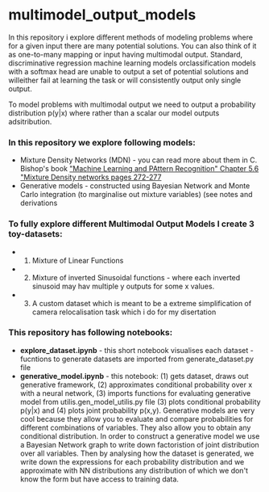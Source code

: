 # multimodel_output_models
 
In this repository i explore different methods of modeling problems where for a given input there are many potential solutions. You can also think of it as one-to-many mapping or input having multimodal output. Standard, discriminative regression machine learning models orclassification models with a softmax head are unable to output a set of potential solutions and willeither fail at learning the task or will consistently output only single output. 

To model problems with multimodal output we need to output a probability distribution p(y|x) where rather than a scalar our model outputs adsitribution. 
### In this repository we explore following models:
* Mixture Density Networks (MDN) - you can read more about them in C. Bishop's book ["Machine Learning and PAttern Recognition" Chapter 5.6 "Mixture Density networks pages 272-277](http://users.isr.ist.utl.pt/~wurmd/Livros/school/Bishop%20-%20Pattern%20Recognition%20And%20Machine%20Learning%20-%20Springer%20%202006.pdf)
* Generative models - constructed using Bayesian Network and Monte Carlo integration (to marginalise out mixture variables) (see notes and derivations

### To fully explore different Multimodal Output Models I create 3 toy-datasets:
* 1. Mixture of Linear Functions
* 2. Mixture of inverted Sinusoidal functions - where each inverted sinusoid may hav multiple y outputs for some x values.
* 3. A custom dataset which is meant to be a extreme simplification of camera relocalisation task which i do for my disertation


### This repository has following notebooks:
* **explore_dataset.ipynb** - this short notebook visualises each dataset - fucntions to generate datasets are imported from generate_dataset.py file
* **generative_model.ipynb** - this notebook: (1) gets dataset, draws out generative framework, (2) approximates conditional probability over x with a neural network, (3) imports functions for evaluating generative model from utilis.gen_model_utilis.py file (3) plots conditional probability p(y|x) and (4) plots joint probability p(x,y). Generative models are very cool because they allow you to evaluate and compare probabilities for different combinations of variables. They also allow you to obtain any conditional distribution. In order to construct a generative model we use a Bayesian Network graph to write down factoristion of joint distribution over all variables. Then by analysing how the dataset is generated, we write down the expressions for each probability distribution and we approximate with NN distributions any distribution of which we don't know the form but have access to training data. 
